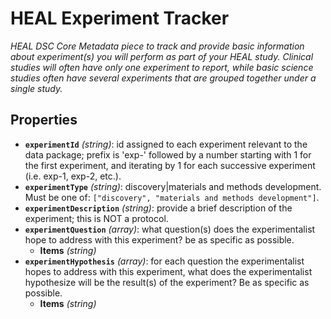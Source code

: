 # HEAL Experiment Tracker

*HEAL DSC Core Metadata piece to track and provide basic information about experiment(s) you will perform as part of your HEAL study. Clinical studies will often have only one experiment to report, while basic science studies often have several experiments that are grouped together under a single study.*

## Properties

- **`experimentId`** *(string)*: id assigned to each experiment relevant to the data package; prefix is 'exp-' followed by a number starting with 1 for the first experiment, and iterating by 1 for each successive experiment (i.e. exp-1, exp-2, etc.).
- **`experimentType`** *(string)*: discovery|materials and methods development. Must be one of: `["discovery", "materials and methods development"]`.
- **`experimentDescription`** *(string)*: provide a brief description of the experiment; this is NOT a protocol.
- **`experimentQuestion`** *(array)*: what question(s) does the experimentalist hope to address with this experiment? be as specific as possible.
  - **Items** *(string)*
- **`experimentHypothesis`** *(array)*: for each question the experimentalist hopes to address with this experiment, what does the experimentalist hypothesize will be the result(s) of the experiment? Be as specific as possible.
  - **Items** *(string)*

